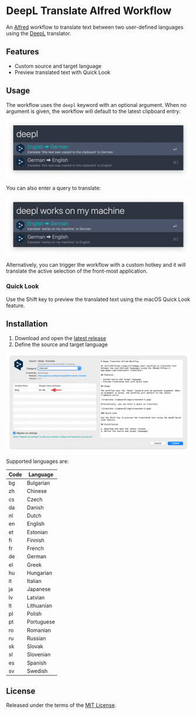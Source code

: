 # DeepL Translate Alfred Workflow

An [Alfred](https://www.alfredapp.com/) workflow to translate text between two user-defined languages using the [DeepL](https://www.deepl.com/translator) translator.

## Features

- Custom source and target language
- Preview translated text with Quick Look

## Usage

The workflow uses the `deepl` keyword with an optional argument. When no argument is given, the workflow will default to the latest clipboard entry:

![translate clipboard](img/screenshot-1.png)

You can also enter a query to translate:

![translate clipboard](img/screenshot-2.png)

Alternatively, you can trigger the workflow with a custom hotkey and it will translate the active selection of the front-most application.

### Quick Look

Use the Shift key to preview the translated text using the macOS Quick Look feature.

## Installation

1. Download and open the [latest release](https://github.com/kgrhartlage/alfred-deepl-translate/releases/download/v0.0.1/deepl-translate.alfredworkflow)
2. Define the source and target language

![config](img/screenshot-3.png)

Supported languages are:

| Code | Language   |
|------|------------|
| bg   | Bulgarian  |
| zh   | Chinese    |
| cs   | Czech      |
| da   | Danish     |
| nl   | Dutch      |
| en   | English    |
| et   | Estonian   |
| fi   | Finnish    |
| fr   | French     |
| de   | German     |
| el   | Greek      |
| hu   | Hungarian  |
| it   | Italian    |
| ja   | Japanese   |
| lv   | Latvian    |
| lt   | Lithuanian |
| pl   | Polish     |
| pt   | Portuguese |
| ro   | Romanian   |
| ru   | Russian    |
| sk   | Slovak     |
| sl   | Slovenian  |
| es   | Spanish    |
| sv   | Swedish    |

## License

Released under the terms of the [MIT License](https://opensource.org/licenses/MIT).
